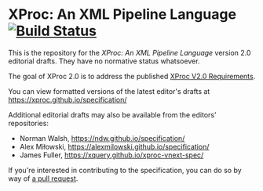 XProc: An XML Pipeline Language [![Build Status](https://travis-ci.org/xproc/specification.svg?branch=xproc20)](https://travis-ci.org/xproc/specification)
===============================

This is the repository for the
*XProc: An XML Pipeline Language* version 2.0 editorial drafts. They
have no normative status whatsoever.

The goal of XProc 2.0 is to address the published
[XProc V2.0 Requirements](http://www.w3.org/TR/xproc-v2-req/).

You can view formatted versions of the latest editor's drafts at
https://xproc.github.io/specification/

Additional editorial drafts may also be available from the
editors' repositories:

* Norman Walsh, https://ndw.github.io/specification/
* Alex Miłowski, https://alexmilowski.github.io/specification/
* James Fuller, https://xquery.github.io/xproc-vnext-spec/

If you're interested in contributing to the specification, you can
do so by way of [a pull request](https://help.github.com/articles/creating-a-pull-request).

